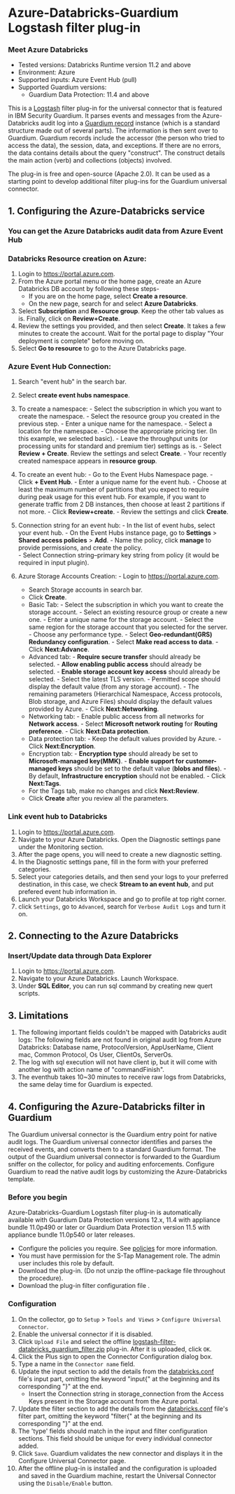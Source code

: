 # Azure-Databricks-Guardium Logstash filter plug-in
### Meet Azure Databricks
* Tested versions: Databricks Runtime version 11.2 and above
* Environment: Azure
* Supported inputs: Azure Event Hub (pull)
* Supported Guardium versions:
  * Guardium Data Protection: 11.4 and above

This is a [Logstash](https://github.com/elastic/logstash) filter plug-in for the universal connector that is featured in IBM Security Guardium. It parses events and messages from the Azure-Databricks audit log into a [Guardium record](https://github.com/IBM/universal-connectors/blob/main/common/src/main/java/com/ibm/guardium/universalconnector/commons/structures/Record.java) instance (which is a standard structure made out of several parts). The information is then sent over to Guardium. Guardium records include the accessor (the person who tried to access the data), the session, data, and exceptions. If there are no errors, the
data contains details about the query "construct". The construct details the main action (verb) and collections (objects) involved. 



The plug-in is free and open-source (Apache 2.0). It can be used as a starting point to develop additional filter plug-ins for the Guardium universal connector.

## 1. Configuring the Azure-Databricks service
### You can get the Azure Databricks audit data from Azure Event Hub

### Databricks Resource creation on Azure:
1. Login to https://portal.azure.com.
2. From the Azure portal menu or the home page, create an Azure Databricks DB account by following these steps-
    - If you are on the home page, select **Create a resource**.
    - On the new page, search for and select **Azure Databricks**.
4. Select **Subscription** and **Resource group**. Keep the other tab values as is. Finally, click on **Review+Create**.
5. Review the settings you provided, and then select **Create**. It takes a few minutes to create the account. Wait for the portal page to display "Your deployment is complete" before moving on.
6. Select **Go to resource** to go to the Azure Databricks page.


### Azure Event Hub Connection:
1. Search "event hub" in the search bar.
2. Select **create event hubs namespace**.

3. To create a namespace:
       - Select the subscription in which you want to create the namespace.
       - Select the resource group you created in the previous step.
       - Enter a unique name for the namespace.
       - Select a location for the namespace.
       - Choose the appropriate pricing tier. (In this example, we selected basic).
       - Leave the throughput units (or processing units for standard and premium tier) settings as is.
       - Select **Review + Create**. Review the settings and select **Create**.
       - Your recently created namespace appears in **resource group**.
	
4. To create an event hub:
       - Go to the Event Hubs Namespace page.
       - Click **+ Event Hub**.
       - Enter a unique name for the event hub.
       - Choose at least the maximum number of partitions that you expect to require during peak usage for this event hub.
     For example, if you want to generate traffic from 2 DB instances, then choose at least 2 partitions if not more.
       - Click **Review+create**.
       - Review the settings and click **Create**.  
	  
5. Connection string for an event hub:
       - In the list of event hubs, select your event hub.
       - On the Event Hubs instance page, go to **Settings** > **Shared access policies** > **Add**.
       - Name the policy, click **manage** to provide permissions, and create the policy.  
       - Select Connection string–primary key string from policy (it would be required in input plugin).

6. Azure Storage Accounts Creation:
         - Login to https://portal.azure.com.
     - Search Storage accounts in search bar.
     - Click **Create**.
     - Basic Tab:
            - Select the subscription in which you want to create the storage account.
                - Select an existing resource group or create a new one.
                - Enter a unique name for the storage account.
                - Select the same region for the storage account that you selected for the server.
                - Choose any performance type.
                - Select **Geo-redundant(GRS) Redundancy configuration**.
                - Select **Make read access to data**.
                - Click **Next:Advance**.	
     - Advanced tab:
            - **Require secure transfer** should already be selected.
                - **Allow enabling public access** should already be selected.
                - **Enable storage account key access** should already be selected.
                - Select the latest TLS version.
                - Permitted scope should display the default value (from any storage account).
                - The remaining parameters (Hierarchical Namespace, Access protocols, Blob storage, and Azure Files) should display the default values provided by Azure.
            - Click **Next:Networking**.
     - Networking tab:
                - Enable public access from all networks for **Network access**.
                - Select **Microsoft network routing** for **Routing preference**.
                - Click **Next:Data protection**.	
     - Data protection tab:
                - Keep the default values provided by Azure.
            - Click **Next:Encryption**.
     - Encryption tab:
                - **Encryption type** should already be set to **Microsoft-managed key(MMK)**.
            - **Enable support for customer-managed keys** should be set to the default value (**blobs and files**).
            - By default, **Infrastructure encryption** should not be enabled.
            - Click **Next:Tags**.
     - For the Tags tab, make no changes and click **Next:Review**.
     - Click **Create** after you review all the parameters.


### Link event hub to Databricks

1. Login to https://portal.azure.com.
2. Navigate to your Azure Databricks. Open the Diagnostic settings pane under the Monitoring section.
3. After the page opens, you will need to create a new diagnostic setting.
4. In the Diagnostic settings pane, fill in the form with your preferred categories.
5. Select your categories details, and then send your logs to your preferred destination, in this case, we check **Stream to an event hub**, and put prefered event hub information in.
6. Launch your Databricks Workspace and go to profile at top right corner. 
7. click ```Settings```, go to ```Advanced```, search for ```Verbose Audit Logs``` and turn it on.



## 2. Connecting to the Azure Databricks
### Insert/Update data through Data Explorer
1. Login to https://portal.azure.com.
2. Navigate to your Azure Databricks. Launch Workspace.
3. Under **SQL Editor**,  you can run sql command by creating new quert scripts.  

## 3. Limitations
1. The following important fields couldn't be mapped with Databricks audit logs:
    The following fields are not found in original audit log from Azure Databricks: Database name, ProtocolVersion, AppUserName, Client mac, Common Protocol, Os User, ClientOs, ServerOs.
2. The log with sql execution will not have client ip, but it will come with another log with action name of "commandFinish". 
3. The eventhub takes 10~30 minutes to receive raw logs from Databricks, the same delay time for Guardium is expected.

## 4. Configuring the Azure-Databricks filter in Guardium
The Guardium universal connector is the Guardium entry point for native audit logs. The Guardium universal connector identifies and parses the received events, and converts them to a standard Guardium format. The output of the Guardium universal connector is forwarded to the Guardium sniffer on the collector, for policy and auditing enforcements. Configure Guardium to read the native audit logs by customizing the Azure-Databricks template.

### Before you begin
Azure-Databricks-Guardium Logstash filter plug-in is automatically available with Guardium Data Protection versions 12.x, 11.4 with appliance bundle 11.0p490 or later or Guardium Data Protection version 11.5 with appliance bundle 11.0p540 or later releases.

* Configure the policies you require. See [policies](https://github.com/IBM/universal-connectors/#policies) for more information.
* You must have permission for the S-Tap Management role. The admin user includes this role by default.
* Download the  plug-in. (Do not unzip the offline-package file throughout the procedure).
* Download the plug-in filter configuration file .

### Configuration
1. On the collector, go to ```Setup``` > ```Tools and Views``` > ```Configure Universal Connector```.
2. Enable the universal connector if it is disabled.
3. Click ```Upload File``` and select the offline  [logstash-filter-databricks_guardium_filter.zip](../../filter-plugin/logstash-filter-databricks-guardium/logstash-filter-databricks_guardium_filter.zip)
 plug-in. After it is uploaded, click ```OK```.
4. Click the Plus sign to open the Connector Configuration dialog box.
5. Type a name in the ```Connector name``` field.
6. Update the input section to add the details from the [databricks.conf](../../filter-plugin/logstash-filter-databricks-guardium/AzureDatabricksOverAzureEventHub/databricks.conf)  file's input part, omitting the keyword "input{" at the beginning and its corresponding "}" at the end.
    - Insert the Connection string in storage_connection from the Access Keys present in the Storage account from the Azure portal.
7. Update the filter section to add the details from the [databricks.conf](../../filter-plugin/logstash-filter-databricks-guardium/AzureDatabricksOverAzureEventHub/databricks.conf) file's filter part, omitting the keyword "filter{" at the beginning and its corresponding "}" at the end.
8. The 'type' fields should match in the input and filter configuration sections. This field should be unique for every individual connector added.
9. Click ```Save```. Guardium validates the new connector and displays it in the Configure Universal Connector page.
10. After the offline plug-in is installed and the configuration is uploaded and saved in the Guardium machine, restart the Universal Connector using the ```Disable/Enable``` button.
